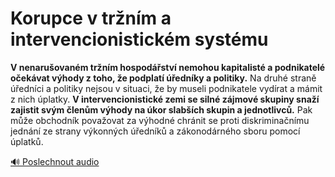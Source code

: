 # Korupce v tržním a intervencionistickém systému

**V nenarušovaném tržním hospodářství nemohou kapitalisté a podnikatelé očekávat výhody z toho, že podplatí úředníky a politiky.** Na druhé straně úředníci a politiky nejsou v situaci, že by museli podnikatele vydírat a mámit z nich úplatky. **V intervencionistické zemi se silné zájmové skupiny snaží zajistit svým členům výhody na úkor slabších skupin a jednotlivců.** Pak může obchodník považovat za výhodné chránit se proti diskriminačnímu jednání ze strany výkonných úředníků a zákonodárného sboru pomocí úplatků.

[🔊 Poslechnout audio](/data/7-paragraphs/audio/chapter_56/para_005-V-nenaruovanm-trnm-hospodstv-nemohou-kapita.mp3)
